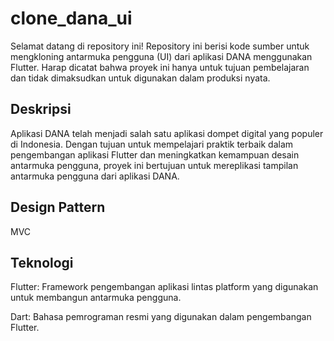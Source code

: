 # clone_dana_ui

Selamat datang di repository ini! Repository ini berisi kode sumber untuk mengkloning antarmuka pengguna (UI) dari aplikasi DANA menggunakan Flutter. Harap dicatat bahwa proyek ini hanya untuk tujuan pembelajaran dan tidak dimaksudkan untuk digunakan dalam produksi nyata.

## Deskripsi

Aplikasi DANA telah menjadi salah satu aplikasi dompet digital yang populer di Indonesia. Dengan tujuan untuk mempelajari praktik terbaik dalam pengembangan aplikasi Flutter dan meningkatkan kemampuan desain antarmuka pengguna, proyek ini bertujuan untuk mereplikasi tampilan antarmuka pengguna dari aplikasi DANA.

## Design Pattern
MVC

## Teknologi
Flutter: Framework pengembangan aplikasi lintas platform yang digunakan untuk membangun antarmuka pengguna.

Dart: Bahasa pemrograman resmi yang digunakan dalam pengembangan Flutter.
